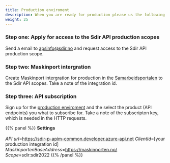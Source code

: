 ```yaml
---
title: Production enviroment
description: When you are ready for production please us the following steps to get access
weight: 25
---
```


### Step one: Apply for access to the Sdir API production scopes
Send a email to apsinfo@sdir.no and request access to the Sdir API production scope.

### Step two: Maskinport intergration
Create Maskinport intergration for production in the [Samarbeidsportalen](https://minside-samarbeid.difi.no/) to the Sdir API scopes. Take a note of the integration id.

### Step three: API subscription
Sign up for the [production enviroment](https://sdir-p-apim-common.developer.azure-api.net/apis) and the select the product (API endpoints) you what to subscribe for. 
Take a note of the subscripton key, which is needed in the HTTP requests.


{{% panel %}}
**Settings** <br><br>
_API url_=https://sdir-p-apim-common.developer.azure-api.net
_ClientId_=[your production integration id]<br>
_MaskinportenBaseAddress_=https://maskinporten.no/<br>
_Scope_=sdir:sdir2022
{{% /panel %}}
